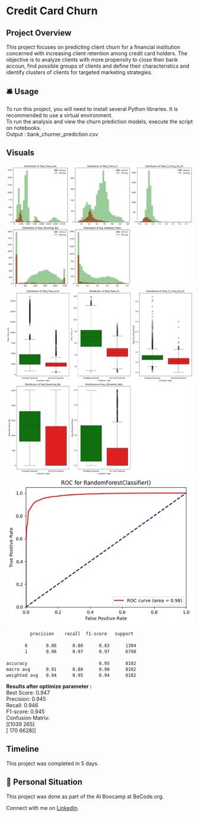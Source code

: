 # Credit Card Churn

## Project Overview

This project focuses on predicting client churn for a financial institution concerned with increasing client retention among credit card holders.  The objective is to analyze clients with more propensity to close their bank accoun, find possible groups of clients and define their characteristics and identify clusters of clients for targeted marketing strategies.

## 🛎️ Usage
To run this project, you will need to install several Python libraries. It is recommended to use a virtual environment.<br>
To run the analysis and view the churn prediction models, execute the script on notebooks.<br>
Output : bank_churner_prediction.csv

## Visuals

![Distribution of Some Feature](./output/histFeatures.png)
![Distribution of Some Feature](./output/plotbox.png)
![Receiver Operating Characteristic](./output/roc.png)

             precision    recall  f1-score   support

           0       0.86      0.80      0.83      1304
           1       0.96      0.97      0.97      6798

    accuracy                           0.95      8102
    macro avg      0.91      0.88      0.90      8102
    weighted avg   0.94      0.95      0.94      8102





**Results after optimize parameter :**<br>
Best Score: 0.947<br>
Precision: 0.945<br>
Recall: 0.946<br>
F1-score: 0.945<br>
Confusion Matrix:<br>
[[1039  265]<br>
 [ 170 6628]]



## Timeline

This project was completed in 5 days.

## 📌 Personal Situation
This project was done as part of the AI Boocamp at BeCode.org. 

Connect with me on [LinkedIn](https://www.linkedin.com/in/soha-mohamad-382b44219/).